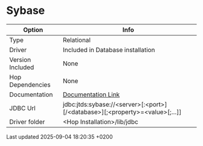 <div id="header">

# Sybase

</div>

<div id="content">

| Option           | Info                                                                                          |
| ---------------- | --------------------------------------------------------------------------------------------- |
| Type             | Relational                                                                                    |
| Driver           | Included in Database installation                                                             |
| Version Included | None                                                                                          |
| Hop Dependencies | None                                                                                          |
| Documentation    | [Documentation Link](http://jtds.sourceforge.net/faq.html)                                    |
| JDBC Url         | jdbc:jtds:sybase://\<server\>\[:\<port\>\]\[/\<database\>\]\[;\<property\>=\<value\>\[;…​\]\] |
| Driver folder    | \<Hop Installation\>/lib/jdbc                                                                 |

</div>

<div id="footer">

<div id="footer-text">

Last updated 2025-09-04 18:20:35 +0200

</div>

</div>
